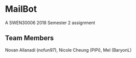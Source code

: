 # MailBot
A SWEN30006 2018 Semester 2 assignment

## Team Members
Novan Allanadi (nofun97),
Nicole Cheung (PiPi),
Mel (BaryonL)
